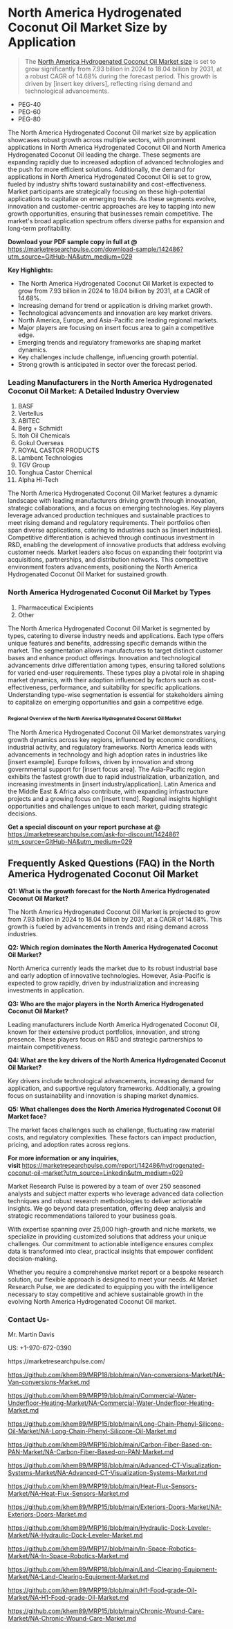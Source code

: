<h1>North America Hydrogenated Coconut Oil Market&nbsp;Size by Application</h1><blockquote><p>The <a href="https://marketresearchpulse.com/download-sample/142486?utm_source=GitHub-NA&amp;utm_medium=029">North America Hydrogenated Coconut Oil Market size</a> is set to grow significantly from 7.93 billion in 2024 to 18.04 billion by 2031, at a robust CAGR of 14.68% during the forecast period. This growth is driven by [insert key drivers], reflecting rising demand and technological advancements.</p></blockquote><ul><li>PEG-40<li> PEG-60<li> PEG-80</li></ul><p>The North America Hydrogenated Coconut Oil market size by application showcases robust growth across multiple sectors, with prominent applications in North America Hydrogenated Coconut Oil and North America Hydrogenated Coconut Oil leading the charge. These segments are expanding rapidly due to increased adoption of advanced technologies and the push for more efficient solutions. Additionally, the demand for applications in North America Hydrogenated Coconut Oil is set to grow, fueled by industry shifts toward sustainability and cost-effectiveness. Market participants are strategically focusing on these high-potential applications to capitalize on emerging trends. As these segments evolve, innovation and customer-centric approaches are key to tapping into new growth opportunities, ensuring that businesses remain competitive. The market's broad application spectrum offers diverse paths for expansion and long-term profitability.</p><p><strong>Download your PDF sample copy in full at @ </strong><a href="https://marketresearchpulse.com/download-sample/142486?utm_source=GitHub-NA&amp;utm_medium=029">https://marketresearchpulse.com/download-sample/142486?utm_source=GitHub-NA&amp;utm_medium=029</a></p><p><strong>Key Highlights: </strong></p><ul><li>The North America Hydrogenated Coconut Oil Market is expected to grow from 7.93 billion in 2024 to 18.04 billion by 2031, at a CAGR of 14.68%.</li><li>Increasing demand for trend or application is driving market growth.</li><li>Technological advancements and innovation are key market drivers.</li><li>North America, Europe, and Asia-Pacific are leading regional markets.</li><li>Major players are focusing on insert focus area to gain a competitive edge.</li><li>Emerging trends and regulatory frameworks are shaping market dynamics.</li><li>Key challenges include challenge, influencing growth potential.</li><li>Strong growth is anticipated in sector over the forecast period.</li></ul><h3>Leading Manufacturers in the North America Hydrogenated Coconut Oil Market: A Detailed Industry Overview</h3><ol><li>BASF</li><li>Vertellus</li><li>ABITEC</li><li>Berg + Schmidt</li><li>Itoh Oil Chemicals</li><li>Gokul Overseas</li><li>ROYAL CASTOR PRODUCTS</li><li>Lambent Technologies</li><li>TGV Group</li><li>Tonghua Castor Chemical</li><li>Alpha Hi-Tech</li></ol><div class="flex max-w-full flex-col flex-grow"><div class="min-h-8 text-message flex w-full flex-col items-end gap-2 whitespace-normal break-words [.text-message+&amp;]:mt-5" dir="auto" data-message-author-role="assistant" data-message-id="fd8432e4-4910-450d-b182-61b7bfb0a01f" data-message-model-slug="gpt-4o"><div class="flex w-full flex-col gap-1 empty:hidden first:pt-[3px]"><div class="markdown prose w-full break-words dark:prose-invert light"><p>The North America Hydrogenated Coconut Oil Market features a dynamic landscape with leading manufacturers driving growth through innovation, strategic collaborations, and a focus on emerging technologies. Key players leverage advanced production techniques and sustainable practices to meet rising demand and regulatory requirements. Their portfolios often span diverse applications, catering to industries such as [insert industries]. Competitive differentiation is achieved through continuous investment in R&amp;D, enabling the development of innovative products that address evolving customer needs. Market leaders also focus on expanding their footprint via acquisitions, partnerships, and distribution networks. This competitive environment fosters advancements, positioning the North America Hydrogenated Coconut Oil Market for sustained growth.</p></div></div></div></div><h3>North America Hydrogenated Coconut Oil Market by Types</h3><ol><li>Pharmaceutical Excipients<li> Other</li></ol><div class="flex max-w-full flex-col flex-grow"><div class="min-h-8 text-message flex w-full flex-col items-end gap-2 whitespace-normal break-words [.text-message+&amp;]:mt-5" dir="auto" data-message-author-role="assistant" data-message-id="084470be-0bb7-4664-bddf-5156b4f41249" data-message-model-slug="gpt-4o-mini"><div class="flex w-full flex-col gap-1 empty:hidden first:pt-[3px]"><div class="markdown prose w-full break-words dark:prose-invert light"><p>The North America Hydrogenated Coconut Oil Market is segmented by types, catering to diverse industry needs and applications. Each type offers unique features and benefits, addressing specific demands within the market. The segmentation allows manufacturers to target distinct customer bases and enhance product offerings. Innovation and technological advancements drive differentiation among types, ensuring tailored solutions for varied end-user requirements. These types play a pivotal role in shaping market dynamics, with their adoption influenced by factors such as cost-effectiveness, performance, and suitability for specific applications. Understanding type-wise segmentation is essential for stakeholders aiming to capitalize on emerging opportunities and gain a competitive edge.</p></div></div></div></div><h3><span style="font-size: 11px;">Regional Overview of the North America Hydrogenated Coconut Oil Market</span></h3><div class="flex max-w-full flex-col flex-grow"><div class="min-h-8 text-message flex w-full flex-col items-end gap-2 whitespace-normal break-words [.text-message+&amp;]:mt-5" dir="auto" data-message-author-role="assistant" data-message-id="e9038762-ce64-4e30-91c9-9bd413514231" data-message-model-slug="gpt-4o-mini"><div class="flex w-full flex-col gap-1 empty:hidden first:pt-[3px]"><div class="markdown prose w-full break-words dark:prose-invert light"><p>The North America Hydrogenated Coconut Oil Market demonstrates varying growth dynamics across key regions, influenced by economic conditions, industrial activity, and regulatory frameworks. North America leads with advancements in technology and high adoption rates in industries like [insert example]. Europe follows, driven by innovation and strong governmental support for [insert focus area]. The Asia-Pacific region exhibits the fastest growth due to rapid industrialization, urbanization, and increasing investments in [insert industry/application]. Latin America and the Middle East &amp; Africa also contribute, with expanding infrastructure projects and a growing focus on [insert trend]. Regional insights highlight opportunities and challenges unique to each market, guiding strategic decisions.</p></div></div></div></div><p><strong>Get a special discount on your report purchase at @ </strong><a href="https://marketresearchpulse.com/ask-for-discount/142486?utm_source=GitHub-NA&amp;utm_medium=029">https://marketresearchpulse.com/ask-for-discount/142486?utm_source=GitHub-NA&amp;utm_medium=029</a></p><h2>Frequently Asked Questions (FAQ) in the North America Hydrogenated Coconut Oil Market</h2><p><strong>Q1: What is the growth forecast for the North America Hydrogenated Coconut Oil Market?</strong></p><p>The North America Hydrogenated Coconut Oil Market is projected to grow from 7.93 billion in 2024 to 18.04 billion by 2031, at a CAGR of 14.68%. This growth is fueled by advancements in trends and rising demand across industries.</p><p><strong>Q2: Which region dominates the North America Hydrogenated Coconut Oil Market?</strong></p><p>North America currently leads the market due to its robust industrial base and early adoption of innovative technologies. However, Asia-Pacific is expected to grow rapidly, driven by industrialization and increasing investments in application.</p><p><strong>Q3: Who are the major players in the North America Hydrogenated Coconut Oil Market?</strong></p><p>Leading manufacturers include North America Hydrogenated Coconut Oil, known for their extensive product portfolios, innovation, and strong presence. These players focus on R&amp;D and strategic partnerships to maintain competitiveness.</p><p><strong>Q4: What are the key drivers of the North America Hydrogenated Coconut Oil Market?</strong></p><p>Key drivers include technological advancements, increasing demand for application, and supportive regulatory frameworks. Additionally, a growing focus on sustainability and innovation is shaping market dynamics.</p><p><strong>Q5: What challenges does the North America Hydrogenated Coconut Oil Market face?</strong></p><p>The market faces challenges such as challenge, fluctuating raw material costs, and regulatory complexities. These factors can impact production, pricing, and adoption rates across regions.</p><p><strong>For more information or any inquiries, visit&nbsp;</strong><a href="https://marketresearchpulse.com/report/142486/hydrogenated-coconut-oil-market?utm_source=Linkedin&utm_medium=029">https://marketresearchpulse.com/report/142486/hydrogenated-coconut-oil-market?utm_source=Linkedin&utm_medium=029</a></p><p>Market Research Pulse is powered by a team of over 250 seasoned analysts and subject matter experts who leverage advanced data collection techniques and robust research methodologies to deliver actionable insights. We go beyond data presentation, offering deep analysis and strategic recommendations tailored to your business goals.</p><p>With expertise spanning over 25,000 high-growth and niche markets, we specialize in providing customized solutions that address your unique challenges. Our commitment to actionable intelligence ensures complex data is transformed into clear, practical insights that empower confident decision-making.</p><p>Whether you require a comprehensive market report or a bespoke research solution, our flexible approach is designed to meet your needs. At Market Research Pulse, we are dedicated to equipping you with the intelligence necessary to stay competitive and achieve sustainable growth in the evolving North America Hydrogenated Coconut Oil market.</p><h3><strong>Contact Us-</strong></h3><p>Mr. Martin Davis</p><p>US: +1-970-672-0390</p><p>https://marketresearchpulse.com/</p><p><a href="https://github.com/khem89/MRP18/blob/main/Van-conversions-Market/NA-Van-conversions-Market.md">https://github.com/khem89/MRP18/blob/main/Van-conversions-Market/NA-Van-conversions-Market.md</a></p><p><a href="https://github.com/khem89/MRP19/blob/main/Commercial-Water-Underfloor-Heating-Market/NA-Commercial-Water-Underfloor-Heating-Market.md">https://github.com/khem89/MRP19/blob/main/Commercial-Water-Underfloor-Heating-Market/NA-Commercial-Water-Underfloor-Heating-Market.md</a></p><p><a href="https://github.com/khem89/MRP15/blob/main/Long-Chain-Phenyl-Silicone-Oil-Market/NA-Long-Chain-Phenyl-Silicone-Oil-Market.md">https://github.com/khem89/MRP15/blob/main/Long-Chain-Phenyl-Silicone-Oil-Market/NA-Long-Chain-Phenyl-Silicone-Oil-Market.md</a></p><p><a href="https://github.com/khem89/MRP16/blob/main/Carbon-Fiber-Based-on-PAN-Market/NA-Carbon-Fiber-Based-on-PAN-Market.md">https://github.com/khem89/MRP16/blob/main/Carbon-Fiber-Based-on-PAN-Market/NA-Carbon-Fiber-Based-on-PAN-Market.md</a></p><p><a href="https://github.com/khem89/MRP18/blob/main/Advanced-CT-Visualization-Systems-Market/NA-Advanced-CT-Visualization-Systems-Market.md">https://github.com/khem89/MRP18/blob/main/Advanced-CT-Visualization-Systems-Market/NA-Advanced-CT-Visualization-Systems-Market.md</a></p><p><a href="https://github.com/khem89/MRP19/blob/main/Heat-Flux-Sensors-Market/NA-Heat-Flux-Sensors-Market.md">https://github.com/khem89/MRP19/blob/main/Heat-Flux-Sensors-Market/NA-Heat-Flux-Sensors-Market.md</a></p><p><a href="https://github.com/khem89/MRP15/blob/main/Exteriors-Doors-Market/NA-Exteriors-Doors-Market.md">https://github.com/khem89/MRP15/blob/main/Exteriors-Doors-Market/NA-Exteriors-Doors-Market.md</a></p><p><a href="https://github.com/khem89/MRP16/blob/main/Hydraulic-Dock-Leveler-Market/NA-Hydraulic-Dock-Leveler-Market.md">https://github.com/khem89/MRP16/blob/main/Hydraulic-Dock-Leveler-Market/NA-Hydraulic-Dock-Leveler-Market.md</a></p><p><a href="https://github.com/khem89/MRP17/blob/main/In-Space-Robotics-Market/NA-In-Space-Robotics-Market.md">https://github.com/khem89/MRP17/blob/main/In-Space-Robotics-Market/NA-In-Space-Robotics-Market.md</a></p><p><a href="https://github.com/khem89/MRP18/blob/main/Land-Clearing-Equipment-Market/NA-Land-Clearing-Equipment-Market.md">https://github.com/khem89/MRP18/blob/main/Land-Clearing-Equipment-Market/NA-Land-Clearing-Equipment-Market.md</a></p><p><a href="https://github.com/khem89/MRP19/blob/main/H1-Food-grade-Oil-Market/NA-H1-Food-grade-Oil-Market.md">https://github.com/khem89/MRP19/blob/main/H1-Food-grade-Oil-Market/NA-H1-Food-grade-Oil-Market.md</a></p><p><a href="https://github.com/khem89/MRP15/blob/main/Chronic-Wound-Care-Market/NA-Chronic-Wound-Care-Market.md">https://github.com/khem89/MRP15/blob/main/Chronic-Wound-Care-Market/NA-Chronic-Wound-Care-Market.md</a></p>
